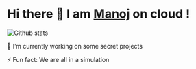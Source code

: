 # Hi there 👋 I am [Manoj](https://virtualmanu.herokuapp.com) on cloud !

![Github stats](https://github-readme-stats.vercel.app/api?username=virtualmanu&theme=highcontrast&show_icons=true)

 🔭 I’m currently working on some secret projects

 ⚡ Fun fact: We are all in a simulation
<!--
**virtualmanu/virtualmanu** is a ✨ _special_ ✨ repository because its `README.md` (this file) appears on your GitHub profile.

Here are some ideas to get you started:


- 🌱 I’m currently learning ...
- 👯 I’m looking to collaborate on ...
- 🤔 I’m looking for help with ...
- 💬 Ask me about ...
- 📫 How to reach me: ...
- 😄 Pronouns: ...

-->
